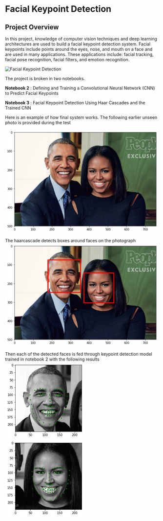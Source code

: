 [//]: # (Image References)

[image1]: ./images/key_pts_example.png "Facial Keypoint Detection"

# Facial Keypoint Detection

## Project Overview

In this project, knowledge of computer vision techniques and deep learning architectures are used to build a facial keypoint detection system. 
Facial keypoints include points around the eyes, nose, and mouth on a face and are used in many applications. 
These applications include: facial tracking, facial pose recognition, facial filters, and emotion recognition. 

![Facial Keypoint Detection][image1]

The project is broken in two notebooks.


__Notebook 2__ : Defining and Training a Convolutional Neural Network (CNN) to Predict Facial Keypoints

__Notebook 3__ : Facial Keypoint Detection Using Haar Cascades and the Trained CNN

Here is an example of how final system works. The following earlier unseen photo is provided during the test

![ScreenShot](/screenshots/obamastest.png)



The haarcascade detects boxes around faces on the photograph
![ScreenShot](/screenshots/haarcascadeobamas.png)

Then each of the detected faces is fed through keypoint detection model trained in notebook 2 with the following results
![ScreenShot](/screenshots/barackkeypoints.png)
![ScreenShot](/screenshots/michellkeypoints.png)
